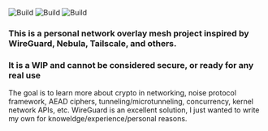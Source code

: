 ![Build](https://img.shields.io/github/actions/workflow/status/caldog20/go-overlay/build-linux.yml?label=Linux%20Build&logo=Linux&style=flat-square) ![Build](https://img.shields.io/github/actions/workflow/status/caldog20/go-overlay/build-windows.yml?label=Windows%20Build&logo=Windows&style=flat-square) ![Build](https://img.shields.io/github/actions/workflow/status/caldog20/go-overlay/build-mac.yml?label=Mac%20Build&logo=Apple&style=flat-square)

### This is a personal network overlay mesh project inspired by WireGuard, Nebula, Tailscale, and others. 
### It is a WIP and cannot be considered secure, or ready for any real use

The goal is to learn more about crypto in networking, noise protocol framework, AEAD ciphers, tunneling/microtunneling,
concurrency, kernel network APIs, etc. WireGuard is an excellent solution, I just wanted to write my own for knoweldge/experience/personal reasons.

